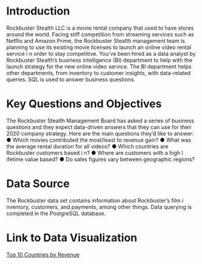 
# Introduction
Rockbuster Stealth LLC is a movie rental company that used to have stores around the
world. Facing stiff competition from streaming services such as Netflix and Amazon Prime,
the Rockbuster Stealth management team is planning to use its existing movie licenses to
launch an online video rental service i n order to stay competitive.
You’ve been hired as a data analyst by Rockbuster Stealth’s business intelligence (BI)
department to help with the launch strategy for the new online video service. The BI
department helps other departments, from inventory to customer insights, with data-related
queries.  SQL is used to answer business questions. 

# Key Questions and Objectives
The Rockbuster Stealth Management Board has asked a series of business questions and
they expect data-driven answers that they can use for their 2020 company strategy. Here are
the main questions they’d like to answer:
● Which movies contributed the most/least to revenue gain?
● What was the average rental duration for all videos?
● Which countries are Rockbuster customers based i n?
● Where are customers with a high l ifetime value based?
● Do sales figures vary between geographic regions?

# Data Source
The Rockbuster data set contains information about Rockbuster’s film i nventory, customers, and payments, among other things. Data querying is completed in the PostgreSQL database.

# Link to Data Visualization
[Top 10 Countries by Revenue](https://public.tableau.com/app/profile/karen.zhou3378/viz/Task3_10_17016266691760/Top10countriesbyrevenueTreemap)
